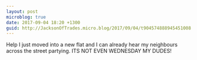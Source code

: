 ```yaml
---
layout: post
microblog: true
date: 2017-09-04 18:20 +1300
guid: http://JacksonOfTrades.micro.blog/2017/09/04/t904574888945451008.html
---
```

Help I just moved into a new flat and I can already hear my neighbours across the street partying. ITS NOT EVEN WEDNESDAY MY DUDES!
